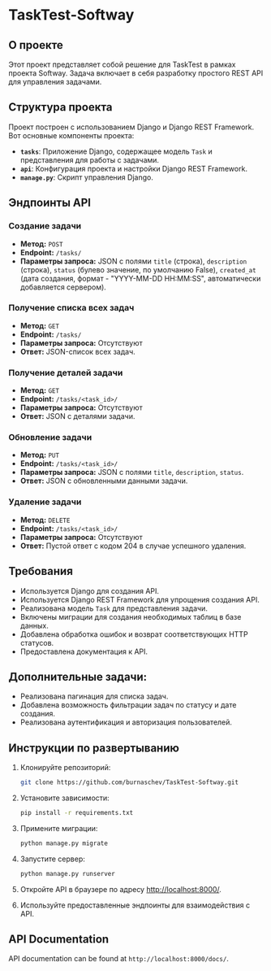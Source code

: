 # TaskTest-Softway

## О проекте

Этот проект представляет собой решение для TaskTest в рамках проекта Softway. Задача включает в себя разработку простого REST API для управления задачами.

## Структура проекта

Проект построен с использованием Django и Django REST Framework. Вот основные компоненты проекта:

- **`tasks`**: Приложение Django, содержащее модель `Task` и представления для работы с задачами.
- **`api`**: Конфигурация проекта и настройки Django REST Framework.
- **`manage.py`**: Скрипт управления Django.

## Эндпоинты API

### Создание задачи

- **Метод:** `POST`
- **Endpoint:** `/tasks/`
- **Параметры запроса:** JSON с полями `title` (строка), `description` (строка), `status` (булево значение, по умолчанию False), `created_at` (дата создания, формат - "YYYY-MM-DD HH:MM:SS", автоматически добавляется сервером).

### Получение списка всех задач

- **Метод:** `GET`
- **Endpoint:** `/tasks/`
- **Параметры запроса:** Отсутствуют
- **Ответ:** JSON-список всех задач.

### Получение деталей задачи

- **Метод:** `GET`
- **Endpoint:** `/tasks/<task_id>/`
- **Параметры запроса:** Отсутствуют
- **Ответ:** JSON с деталями задачи.

### Обновление задачи

- **Метод:** `PUT`
- **Endpoint:** `/tasks/<task_id>/`
- **Параметры запроса:** JSON с полями `title`, `description`, `status`.
- **Ответ:** JSON с обновленными данными задачи.

### Удаление задачи

- **Метод:** `DELETE`
- **Endpoint:** `/tasks/<task_id>/`
- **Параметры запроса:** Отсутствуют
- **Ответ:** Пустой ответ с кодом 204 в случае успешного удаления.

## Требования

- Используется Django для создания API.
- Используется Django REST Framework для упрощения создания API.
- Реализована модель `Task` для представления задачи.
- Включены миграции для создания необходимых таблиц в базе данных.
- Добавлена обработка ошибок и возврат соответствующих HTTP статусов.
- Предоставлена документация к API.

## Дополнительные задачи:

- Реализована пагинация для списка задач.
- Добавлена возможность фильтрации задач по статусу и дате создания.
- Реализована аутентификация и авторизация пользователей.

## Инструкции по развертыванию

1. Клонируйте репозиторий:

   ```bash
   git clone https://github.com/burnaschev/TaskTest-Softway.git
   ```

2. Установите зависимости:

   ```bash
   pip install -r requirements.txt
   ```

3. Примените миграции:

   ```bash
   python manage.py migrate
   ```

4. Запустите сервер:

   ```bash
   python manage.py runserver
   ```

5. Откройте API в браузере по адресу [http://localhost:8000/](http://localhost:8000/).

6. Используйте предоставленные эндпоинты для взаимодействия с API.

## API Documentation

API documentation can be found at `http://localhost:8000/docs/`.
